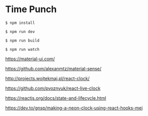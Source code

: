 # Time Punch

`$ npm install`

`$ npm run dev`

`$ npm run build`

`$ npm run watch`

https://material-ui.com/

https://github.com/alexanmtz/material-sense/

http://projects.wojtekmaj.pl/react-clock/

https://github.com/pvoznyuk/react-live-clock

https://reactjs.org/docs/state-and-lifecycle.html

https://dev.to/gnsp/making-a-neon-clock-using-react-hooks-mei
